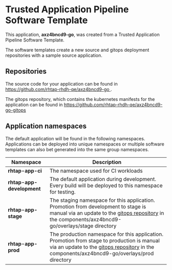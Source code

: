 # Trusted Application Pipeline Software Template

This application, **axz4bncd9-go**, was created from a Trusted Application Pipeline Software Template.

The software templates create a new source and gitops deployment repositories with a sample source application. 

## Repositories

The source code for your application can be found in [https://github.com/rhtap-rhdh-qe/axz4bncd9-go ](https://github.com/rhtap-rhdh-qe/axz4bncd9-go ).
 
The gitops repository, which contains the kubernetes manifests for the application can be found in 
[https://github.com/rhtap-rhdh-qe/axz4bncd9-go-gitops ](https://github.com/rhtap-rhdh-qe/axz4bncd9-go-gitops ) 

## Application namespaces 

The default application will be found in the following namespaces. Applications can be deployed into unique namespaces or multiple software templates can also bet generated into the same group namespaces.  

|  Namespace   |  Description   |  
| -------- | -------- |
| **rhtap-app-ci** | The namespace used for CI workloads |
| **rhtap-app-development** | The default application during development. Every build will be deployed to this namespace for testing. |
| **rhtap-app-stage** | The staging namespace for this application. Promotion from development to stage is manual via an update to the [gitops repository](https://github.com/rhtap-rhdh-qe/axz4bncd9-go-gitops ) in the components/axz4bncd9-go/overlays/stage directory |
| **rhtap-app-prod** | The production namespace for this application. Promotion from stage to production is manual via an update to the [gitops repository](https://github.com/rhtap-rhdh-qe/axz4bncd9-go-gitops ) in the components/axz4bncd9-go/overlays/prod directory |